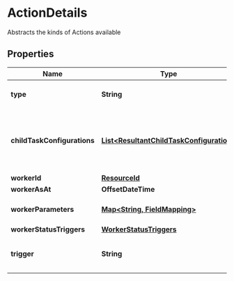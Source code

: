 

# ActionDetails

Abstracts the kinds of Actions available

## Properties

| Name | Type | Description | Notes |
|------------ | ------------- | ------------- | -------------|
|**type** | **String** | Type name for this Action |  |
|**childTaskConfigurations** | [**List&lt;ResultantChildTaskConfiguration&gt;**](ResultantChildTaskConfiguration.md) | Tasks can be generated from run worker results; this is the configuration |  |
|**workerId** | [**ResourceId**](ResourceId.md) |  |  |
|**workerAsAt** | **OffsetDateTime** | Worker AsAt |  [optional] |
|**workerParameters** | [**Map&lt;String, FieldMapping&gt;**](FieldMapping.md) | Parameters for this Worker |  [optional] |
|**workerStatusTriggers** | [**WorkerStatusTriggers**](WorkerStatusTriggers.md) |  |  [optional] |
|**trigger** | **String** | Trigger on parent task to be invoked |  |



